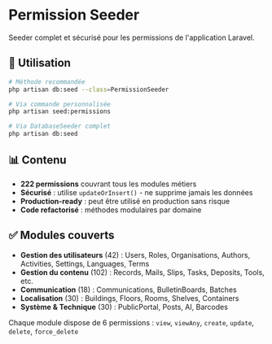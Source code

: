 # Permission Seeder

Seeder complet et sécurisé pour les permissions de l'application Laravel.

## 🚀 Utilisation

```bash
# Méthode recommandée
php artisan db:seed --class=PermissionSeeder

# Via commande personnalisée
php artisan seed:permissions

# Via DatabaseSeeder complet
php artisan db:seed
```

## 📊 Contenu

- **222 permissions** couvrant tous les modules métiers
- **Sécurisé** : utilise `updateOrInsert()` - ne supprime jamais les données
- **Production-ready** : peut être utilisé en production sans risque
- **Code refactorisé** : méthodes modulaires par domaine

## ✅ Modules couverts

- **Gestion des utilisateurs** (42) : Users, Roles, Organisations, Authors, Activities, Settings, Languages, Terms
- **Gestion du contenu** (102) : Records, Mails, Slips, Tasks, Deposits, Tools, etc.
- **Communication** (18) : Communications, BulletinBoards, Batches
- **Localisation** (30) : Buildings, Floors, Rooms, Shelves, Containers
- **Système & Technique** (30) : PublicPortal, Posts, AI, Barcodes

Chaque module dispose de 6 permissions : `view`, `viewAny`, `create`, `update`, `delete`, `force_delete`
